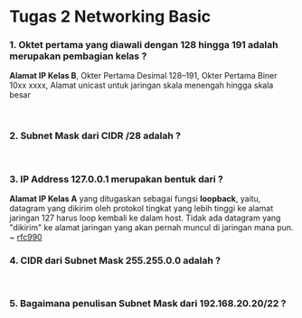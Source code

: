 # Tugas 2 Networking Basic

### 1. Oktet pertama yang diawali dengan 128 hingga 191 adalah merupakan pembagian kelas ?
**Alamat IP Kelas B**, Okter Pertama Desimal 128–191, Okter Pertama Biner	10xx xxxx, Alamat unicast untuk jaringan skala menengah hingga skala besar

<br>

### 2. Subnet Mask dari CIDR /28 adalah ? 

<br>

### 3. IP Address 127.0.0.1 merupakan bentuk dari ?
**Alamat IP Kelas A** yang ditugaskan sebagai fungsi **loopback**, yaitu, datagram yang dikirim oleh protokol tingkat yang lebih tinggi ke alamat jaringan 127 harus loop kembali ke dalam host. Tidak ada datagram yang "dikirim" ke alamat jaringan yang akan pernah muncul di jaringan mana pun. ~ [rfc990](https://github.com/hasansuryaman/tugas_2_networking_basic/blob/master/rfc990.txt)
<br>

### 4. CIDR dari Subnet Mask 255.255.0.0 adalah ?

<br>

### 5. Bagaimana penulisan Subnet Mask dari 192.168.20.20/22 ?
